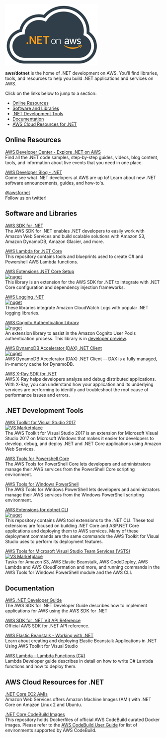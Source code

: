 [![alt text](./logo.png ".NET on AWS")](https://aws.amazon.com/developer/language/net/)

<strong>aws/dotnet</strong> is the home of .NET development on AWS.  You'll find libraries, tools, and resources to help you build .NET applications and services on AWS.  

Click on the links below to jump to a section:
* [Online Resources](#Online-Resources)
* [Software and Libraries](#Software-and-Libraries)
* [.NET Development Tools](#NET-Development-Tools)
* [Documentation](#Documentation)
* [AWS Cloud Resources for .NET](#AWS-Cloud-Resources-for-NET)

## Online Resources

[AWS Developer Center - Explore .NET on AWS](https://aws.amazon.com/developer/language/net/)  
Find all the .NET code samples, step-by-step guides, videos, blog content, tools, and information about live events that you need in one place. 

[AWS Developer Blog - .NET](https://aws.amazon.com/blogs/developer/category/programing-language/dot-net/)  
Come see what .NET developers at AWS are up to!  Learn about new .NET software announcements, guides, and how-to's.

[@awsfornet](https://twitter.com/awsfornet)  
Follow us on twitter!

## Software and Libraries

[AWS SDK for .NET](https://github.com/aws/aws-sdk-net)  
The AWS SDK for .NET enables .NET developers to easily work with Amazon Web Services and build scalable solutions with Amazon S3, Amazon DynamoDB, Amazon Glacier, and more.

[AWS Lambda for .NET Core](https://github.com/aws/aws-lambda-dotnet)  
This repository contains tools and blueprints used to create C# and Powershell AWS Lambda functions.

[AWS Extensions .NET Core Setup](https://github.com/aws/aws-sdk-net/tree/master/extensions/src/AWSSDK.Extensions.NETCore.Setup)  
[![nuget](https://img.shields.io/nuget/v/AWSSDK.Extensions.NETCore.Setup.svg)](https://www.nuget.org/packages/AWSSDK.Extensions.NETCore.Setup/)  
This library is an extension for the AWS SDK for .NET to integrate with .NET Core configuration and dependency injection frameworks.

[AWS Logging .NET](https://github.com/aws/aws-logging-dotnet)  
[![nuget](https://img.shields.io/nuget/v/AWS.Logger.AspNetCore.svg)](https://www.nuget.org/packages/AWS.Logger.AspNetCore/)  
These libraries integrate Amazon CloudWatch Logs with popular .NET logging libraries.

[AWS Cognito Authentication Library](https://github.com/aws/aws-sdk-net/tree/master/extensions/src/AWSSDK.Extensions.CognitoAuthentication)  
[![nuget](https://img.shields.io/nuget/v/AWSSDK.Extensions.CognitoAuthentication.svg)](https://www.nuget.org/packages/AWSSDK.Extensions.CognitoAuthentication/)  
An extension library to assist in the Amazon Cognito User Pools authentication process.  This library is in [developer preview](https://aws.amazon.com/blogs/developer/cognitoauthentication-extension-library-developer-preview/).

[AWS DynamoDB Accelerator (DAX) .NET Client](https://aws.amazon.com/dynamodb/dax/)  
[![nuget](https://img.shields.io/nuget/v/AWSSDK.DAX.Client.svg)](https://www.nuget.org/packages/AWSSDK.DAX.Client/)  
AWS DynamoDB Accelerator (DAX) .NET Client -- DAX is a fully managed, in-memory cache for DynamoDB.

[AWS X-Ray SDK for .NET](https://github.com/aws/aws-xray-sdk-dotnet)  
AWS X-Ray helps developers analyze and debug distributed applications. With X-Ray, you can understand how your application and its underlying services are performing to identify and troubleshoot the root cause of performance issues and errors.

## .NET Development Tools
[AWS Toolkit for Visual Studio 2017](https://marketplace.visualstudio.com/items?itemName=AmazonWebServices.AWSToolkitforVisualStudio2017)  
[![VS Marketplace](https://img.shields.io/vscode-marketplace/d/AmazonWebServices.AWSToolkitforVisualStudio2017.svg)](https://marketplace.visualstudio.com/items?itemName=AmazonWebServices.AWSToolkitforVisualStudio2017)    
The AWS Toolkit for Visual Studio 2017 is an extension for Microsoft Visual Studio 2017 on Microsoft Windows that makes it easier for developers to develop, debug, and deploy .NET and .NET Core applications using Amazon Web Services. 

[AWS Tools for Powershell Core](https://www.powershellgallery.com/packages/AWSPowerShell.NetCore)  
The AWS Tools for PowerShell Core lets developers and administrators manage their AWS services from the PowerShell Core scripting environment.

[AWS Tools for Windows PowerShell](https://www.powershellgallery.com/packages/AWSPowerShell)   
The AWS Tools for Windows PowerShell lets developers and administrators manage their AWS services from the Windows PowerShell scripting environment.

[AWS Extensions for dotnet CLI](https://github.com/aws/aws-extensions-for-dotnet-cli)  
[![nuget](https://img.shields.io/nuget/v/Amazon.Lambda.Tools.svg)](https://www.nuget.org/packages/Amazon.Lambda.Tools/)  
This repository contains AWS tool extensions to the .NET CLI. These tool extensions are focused on building .NET Core and ASP.NET Core applications and deploying them to AWS services. Many of these deployment commands are the same commands the AWS Toolkit for Visual Studio uses to perform its deployment features. 


[AWS Tools for Microsoft Visual Studio Team Services (VSTS)](https://marketplace.visualstudio.com/items?itemName=AmazonWebServices.aws-vsts-tools)  
[![VS Marketplace](https://img.shields.io/vscode-marketplace/d/AmazonWebServices.aws-vsts-tools.svg)](https://marketplace.visualstudio.com/items?itemName=AmazonWebServices.aws-vsts-tools)    
Tasks for Amazon S3, AWS Elastic Beanstalk, AWS CodeDeploy, AWS Lambda and AWS CloudFormation and more, and running commands in the AWS Tools for Windows PowerShell module and the AWS CLI.

## Documentation
[AWS .NET Developer Guide](https://github.com/awsdocs/aws-net-developer-guide)  
The AWS SDK for .NET Developer Guide describes how to implement applications for AWS using the AWS SDK for .NET

[AWS SDK for .NET V3 API Reference](https://docs.aws.amazon.com/sdkfornet/v3/apidocs/Index.html)  
Official AWS SDK for .NET API reference.

[AWS Elastic Beanstalk - Working with .NET](https://docs.aws.amazon.com/elasticbeanstalk/latest/dg/create_deploy_NET.html)  
Learn about creating and deploying Elastic Beanstalk Applications in .NET Using AWS Toolkit for Visual Studio

[AWS Lambda - Lambda Functions (C#)](https://docs.aws.amazon.com/lambda/latest/dg/dotnet-programming-model.html)  
Lambda Developer guide describes in detail on how to write C# Lambda functions and how to deploy them.

## AWS Cloud Resources for .NET

[.NET Core EC2 AMIs](https://aws.amazon.com/about-aws/whats-new/2018/03/announcing--net-core-ami-for-amazon-ec2/)  
Amazon Web Services offers Amazon Machine Images (AMI) with .NET Core on Amazon Linux 2 and Ubuntu.

[.NET Core CodeBuild Images](https://github.com/aws/aws-codebuild-docker-images/tree/master/ubuntu/dot-net)  
This repository holds Dockerfiles of official AWS CodeBuild curated Docker images. Please refer to the [AWS CodeBuild User Guide](https://docs.aws.amazon.com/codebuild/latest/userguide/build-env-ref.html) for list of environments supported by AWS CodeBuild.

